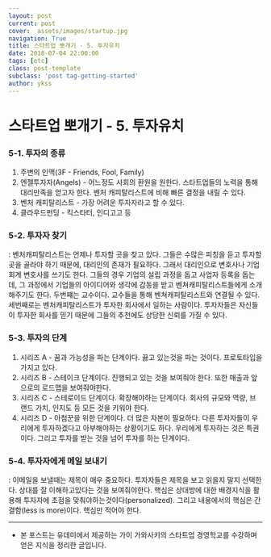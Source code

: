 ```yaml
---
layout: post
current: post
cover:  assets/images/startup.jpg
navigation: True
title: 스타트업 뽀개기 - 5. 투자유치
date: 2018-07-04 22:00:00
tags: [etc]
class: post-template
subclass: 'post tag-getting-started'
author: ykss
---
```


# 스타트업 뽀개기 - 5. 투자유치

### 5-1. 투자의 종류
1. 주변의 인맥(3F - Friends, Fool, Family)
2. 엔젤투자자(Angels) - 어느정도 사회의 환원을 원한다. 스타트업들의 노력을 통해 대리만족을 얻고자 한다. 벤처 캐피탈리스트에 비해 빠른 결정을 내릴 수 있다.
3. 벤처 캐피탈리스트 - 가장 어려운 투자자라고 할 수 있다.
4. 클라우드펀딩 - 킥스타터, 인디고고 등

### 5-2. 투자자 찾기
: 벤처캐피탈리스트는 언제나 투자할 곳을 찾고 있다. 그들은 수많은 피칭을 듣고 투자할 곳을 골라야 하기 때문에, 대리인의 존재가 필요하다. 그래서 대리인으로 변호사나 기업 회계 변호사를 쓰기도 한다. 그들의 경우 기업의 설립 과정을 돕고 사업자 등록을 돕는데, 그 과정에서 기업들의 아이디어와 생각에 감동을 받고 벤쳐캐피탈리스트들에게 소개해주기도 한다. 두번쨰는 교수이다. 교수들을 통해 벤쳐캐피탈리스트와 연결될 수 있다. 세번째로는 벤처캐피탈리스트가 투자한 회사에서 일하는 사람이다. 투자자들은 자신들이 투자한 회사를 믿기 때문에 그들의 추천에도 상당한 신뢰를 가질 수 있다.

### 5-3. 투자의 단계
1. 시리즈 A - 꿈과 가능성을 파는 단계이다. 끓고 있는것을 파는 것이다. 프로토타입을 가지고 있다.
2. 시리즈 B - 스테이크 단계이다. 진행되고 있는 것을 보여줘야 한다. 또한 매출과 앞으로의 로드맵을 보여줘야한다.
3. 시리즈 C - 스테로이드 단계이다. 확장해야하는 단계이다. 회사의 규모와 역량, 브랜드 가치, 인지도 등 모든 것을 키워야 한다. 
4. 시리즈 D - 아첨꾼을 위한 단계이다. 더 많은 자본이 필요하다. 다른 투자자들이 우리에게 투자하겠다고 아부해야하는 상황이기도 하다. 우리에게 투자하는 것은 특권이다. 그리고 투자를 받는 것을 넘어 투자를 하는 단계이다.

### 5-4. 투자자에게 메일 보내기
: 이메일을 보낼때는 제목이 매우 중요하다. 투자자들은 제목을 보고 읽을지 말지 선택한다. 상대를 잘 이해하고있다는 것을 보여줘야한다. 핵심은 상대방에 대한 배경지식을 활용해 투자자에 초점을 맞춰야하는것이다(personalized). 그리고 내용에서의 핵심은 간결함(less is more)이다. 핵심만 적어야 한다.

-------------

* 본 포스트는 유데미에서 제공하는 가이 가와사키의 스타트업 경영학교를 수강하며 얻은 지식을 정리한 글입니다.